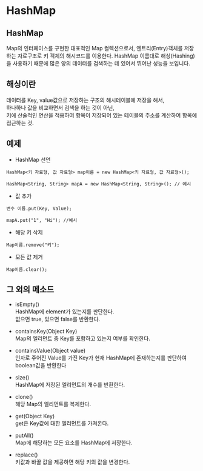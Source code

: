 # HashMap

## HashMap
Map의 인터페이스를 구현한 대표적인 Map 컬렉션으로서, 엔트리(Entry)객체를 저장하는 자료구조로 키 객체의 해시코드를 이용한다.
HashMap 이름대로 해싱(Hashing)을 사용하기 때문에 많은 양의 데이터를 검색하는 데 있어서 뛰어난 성능을 보입니다.

## 해싱이란   
데이터를 Key, value값으로 저장하는 구조의 해시테이블에 저장을 해서,   
하나하나 값을 비교하면서 검색을 하는 것이 아닌,   
키에 산술적인 연산을 적용하여 항목이 저장되어 있는 테이블의 주소를 계산하여 항목에 접근하는 것.

## 예제
- HashMap 선언
```
HashMap<키 자료형, 값 자료형> map이름 = new HashMap<키 자료형, 값 자료형>();

HashMap<String, String> mapA = new HashMap<String, String>(); // 예시
```

- 값 추가
```
변수 이름.put(Key, Value);

mapA.put("1", "Hi"); //예시
```

- 해당 키 삭제
```
Map이름.remove("키");
```

- 모든 값 제거
```
Map이름.clear();
```

## 그 외의 메소드
- isEmpty()    
HashMap에 element가 있는지를 판단한다.   
없으면 true, 있으면 false를 반환한다.
   
- containsKey(Object Key)    
Map의 엘리먼트 중 Key를 포함하고 있는지 여부를 확인한다.

- containsValue(Object value)      
인자로 주어진 Value를 가진 Key가 현재 HashMap에 존재하는지를 판단하여 boolean값을 반환한다

- size()     
HashMap에 저장된 엘리먼트의 개수를 반환한다.

- clone()    
해당 Map의 엘리먼트를 복제한다.

- get(Object Key)      
get은 Key값에 대한 엘리먼트를 가져온다.

- putAll()    
Map에 해당하는 모든 요소를 HashMap에 저장한다.

- replace()    
키값과 바꿀 값을 제공하면 해당 키의 값을 변경한다.
